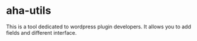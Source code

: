 # aha-utils
 This is a tool dedicated to wordpress plugin developers. It allows you to add fields and different interface.
